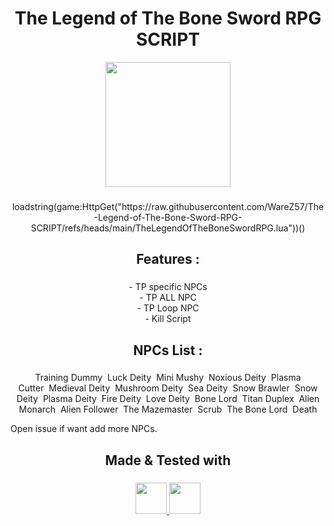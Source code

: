 <h1 align="center">
  <a href="https://www.roblox.com/games/428375933/The-Legend-of-The-Bone-Sword-RPG" 
     style="text-decoration:none; color:inherit;">
    The Legend of The Bone Sword RPG SCRIPT
  </a>
</h1>

<div align="center">
  <img height="200" src="https://tr.rbxcdn.com/180DAY-6c6ba252bb096169c2ee33cb17aa2fe2/768/432/Image/Webp/noFilter"  />
</div>

###

<p align="center">loadstring(game:HttpGet("https://raw.githubusercontent.com/WareZ57/The-Legend-of-The-Bone-Sword-RPG-SCRIPT/refs/heads/main/TheLegendOfTheBoneSwordRPG.lua"))()</p>

###

<h2 align="center">Features :</h2>

###

<p align="center">- TP specific NPCs<br>- TP ALL NPC<br>- TP Loop NPC<br>- Kill Script</p>

<h2 align="center">NPCs List :</h2>

###

<p align="center">Training Dummy&nbsp;&nbsp;Luck Deity&nbsp;&nbsp;Mini Mushy&nbsp;&nbsp;Noxious Deity&nbsp;&nbsp;Plasma Cutter&nbsp;&nbsp;Medieval Deity&nbsp;&nbsp;Mushroom Deity&nbsp;&nbsp;Sea Deity&nbsp;&nbsp;Snow Brawler&nbsp;&nbsp;Snow Deity&nbsp;&nbsp;Plasma Deity&nbsp;&nbsp;Fire Deity&nbsp;&nbsp;Love Deity&nbsp;&nbsp;Bone Lord&nbsp;&nbsp;Titan Duplex&nbsp;&nbsp;Alien Monarch&nbsp;&nbsp;Alien Follower&nbsp;&nbsp;The Mazemaster&nbsp;&nbsp;Scrub&nbsp;&nbsp;The Bone Lord&nbsp;&nbsp;Death

Open issue if want add more NPCs.
</p>

###

<h2 align="center">Made & Tested with</h2>

###

<p align="center">
  <a href="https://sirius.menu/" target="_blank">
    <img src="https://image.noelshack.com/fichiers/2025/39/1/1758549544-t-l-chargement.png" height="50" />
  </a>
  <a href="https://www.xeno.onl/" target="_blank">
    <img src="https://www.xeno.onl/images/xeno.png" height="50" />
  </a>
</p>

